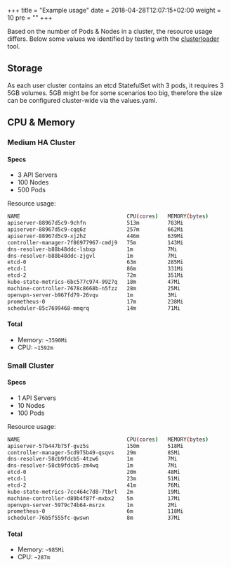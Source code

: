 +++
title = "Example usage"
date = 2018-04-28T12:07:15+02:00
weight = 10
pre = "<b></b>"
+++

Based on the number of Pods & Nodes in a cluster, the resource usage differs. Below some values we identified by testing
with the [clusterloader](https://github.com/kubernetes/perf-tests/tree/master/clusterloader2) tool.

## Storage

As each user cluster contains an etcd StatefulSet with 3 pods, it requires 3 5GB volumes.
5GB might be for some scenarios too big, therefore the size can be configured cluster-wide via the values.yaml.

## CPU & Memory

### Medium HA Cluster

#### Specs

- 3 API Servers
- 100 Nodes
- 500 Pods

Resource usage:

```bash
NAME                                  CPU(cores)   MEMORY(bytes)
apiserver-88967d5c9-9chfn             513m         783Mi
apiserver-88967d5c9-cqq6z             257m         662Mi
apiserver-88967d5c9-xj2h2             446m         639Mi
controller-manager-7f86977967-cmdj9   75m          143Mi
dns-resolver-b88b48ddc-lsbxp          1m           7Mi
dns-resolver-b88b48ddc-zjgvl          1m           7Mi
etcd-0                                63m          285Mi
etcd-1                                86m          331Mi
etcd-2                                72m          351Mi
kube-state-metrics-6bc577c974-9927q   18m          47Mi
machine-controller-7678c8668b-n5fzz   28m          25Mi
openvpn-server-b967fd79-26vqv         1m           3Mi
prometheus-0                          17m          238Mi
scheduler-85c7699468-mmqrq            14m          71Mi
```

#### Total

- Memory: `~3590Mi`
- CPU: `~1592m`

### Small Cluster

#### Specs

- 1 API Servers
- 10 Nodes
- 100 Pods

Resource usage:

```bash
NAME                                  CPU(cores)   MEMORY(bytes)
apiserver-57b447b75f-gvz5s            150m         518Mi
controller-manager-5cd975b49-qsqvs    29m          85Mi
dns-resolver-58cb9fdcb5-4tzw6         1m           7Mi
dns-resolver-58cb9fdcb5-zm4wq         1m           7Mi
etcd-0                                20m          48Mi
etcd-1                                23m          51Mi
etcd-2                                41m          76Mi
kube-state-metrics-7cc464c7d8-7tbrl   2m           19Mi
machine-controller-d89b4f87f-mxbx2    5m           17Mi
openvpn-server-5979c74b64-msrzx       1m           2Mi
prometheus-0                          6m           118Mi
scheduler-76b5f555fc-qwswn            8m           37Mi
```

#### Total

- Memory: `~985Mi`
- CPU: `~287m`
